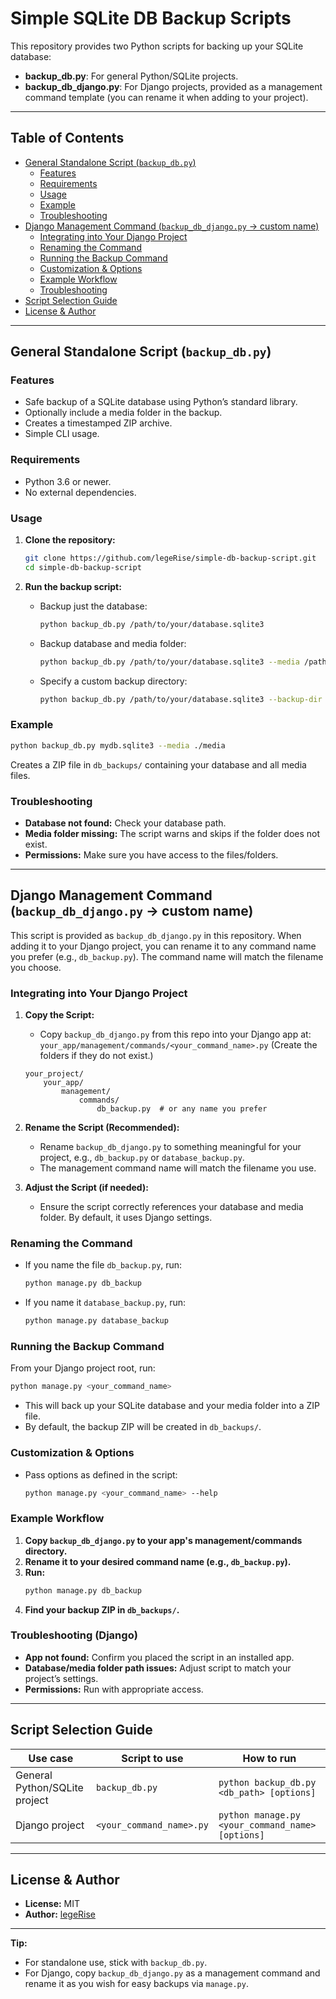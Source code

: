 # Simple SQLite DB Backup Scripts

This repository provides two Python scripts for backing up your SQLite database:
- **backup_db.py**: For general Python/SQLite projects.
- **backup_db_django.py**: For Django projects, provided as a management command template (you can rename it when adding to your project).

---

## Table of Contents

- [General Standalone Script (`backup_db.py`)](#general-standalone-script-backup_dbpy)
  - [Features](#features)
  - [Requirements](#requirements)
  - [Usage](#usage)
  - [Example](#example)
  - [Troubleshooting](#troubleshooting)
- [Django Management Command (`backup_db_django.py` → custom name)](#django-management-command-backup_db_djangopy--custom-name)
  - [Integrating into Your Django Project](#integrating-into-your-django-project)
  - [Renaming the Command](#renaming-the-command)
  - [Running the Backup Command](#running-the-backup-command)
  - [Customization & Options](#customization--options)
  - [Example Workflow](#example-workflow)
  - [Troubleshooting](#troubleshooting-django)
- [Script Selection Guide](#script-selection-guide)
- [License & Author](#license--author)

---

## General Standalone Script (`backup_db.py`)

### Features

- Safe backup of a SQLite database using Python’s standard library.
- Optionally include a media folder in the backup.
- Creates a timestamped ZIP archive.
- Simple CLI usage.

### Requirements

- Python 3.6 or newer.
- No external dependencies.

### Usage

1. **Clone the repository:**

    ```sh
    git clone https://github.com/legeRise/simple-db-backup-script.git
    cd simple-db-backup-script
    ```

2. **Run the backup script:**

    - Backup just the database:

        ```sh
        python backup_db.py /path/to/your/database.sqlite3
        ```

    - Backup database and media folder:

        ```sh
        python backup_db.py /path/to/your/database.sqlite3 --media /path/to/media_folder
        ```

    - Specify a custom backup directory:

        ```sh
        python backup_db.py /path/to/your/database.sqlite3 --backup-dir /path/to/backups
        ```

### Example

```sh
python backup_db.py mydb.sqlite3 --media ./media
```
Creates a ZIP file in `db_backups/` containing your database and all media files.

### Troubleshooting

- **Database not found:** Check your database path.
- **Media folder missing:** The script warns and skips if the folder does not exist.
- **Permissions:** Make sure you have access to the files/folders.

---

## Django Management Command (`backup_db_django.py` → custom name)

This script is provided as `backup_db_django.py` in this repository. When adding it to your Django project, you can rename it to any command name you prefer (e.g., `db_backup.py`). The command name will match the filename you choose.

### Integrating into Your Django Project

1. **Copy the Script:**
   - Copy `backup_db_django.py` from this repo into your Django app at:
     `your_app/management/commands/<your_command_name>.py`
     (Create the folders if they do not exist.)

    ```
    your_project/
        your_app/
            management/
                commands/
                    db_backup.py  # or any name you prefer
    ```

2. **Rename the Script (Recommended):**
   - Rename `backup_db_django.py` to something meaningful for your project, e.g., `db_backup.py` or `database_backup.py`.
   - The management command name will match the filename you use.

3. **Adjust the Script (if needed):**
   - Ensure the script correctly references your database and media folder. By default, it uses Django settings.

### Renaming the Command

- If you name the file `db_backup.py`, run:
  ```sh
  python manage.py db_backup
  ```
- If you name it `database_backup.py`, run:
  ```sh
  python manage.py database_backup
  ```

### Running the Backup Command

From your Django project root, run:

```sh
python manage.py <your_command_name>
```

- This will back up your SQLite database and your media folder into a ZIP file.
- By default, the backup ZIP will be created in `db_backups/`.

### Customization & Options

- Pass options as defined in the script:
  ```sh
  python manage.py <your_command_name> --help
  ```

### Example Workflow

1. **Copy `backup_db_django.py` to your app's management/commands directory.**
2. **Rename it to your desired command name (e.g., `db_backup.py`).**
3. **Run:**
    ```sh
    python manage.py db_backup
    ```
4. **Find your backup ZIP in `db_backups/`.**

### Troubleshooting (Django)

- **App not found:** Confirm you placed the script in an installed app.
- **Database/media folder path issues:** Adjust script to match your project’s settings.
- **Permissions:** Run with appropriate access.

---

## Script Selection Guide

| Use case                          | Script to use            | How to run                                      |
|------------------------------------|--------------------------|-------------------------------------------------|
| General Python/SQLite project      | `backup_db.py`           | `python backup_db.py <db_path> [options]`        |
| Django project                     | `<your_command_name>.py` | `python manage.py <your_command_name> [options]` |

---

## License & Author

- **License:** MIT
- **Author:** [legeRise](https://github.com/legeRise)

---

**Tip:**
- For standalone use, stick with `backup_db.py`.
- For Django, copy `backup_db_django.py` as a management command and rename it as you wish for easy backups via `manage.py`.
